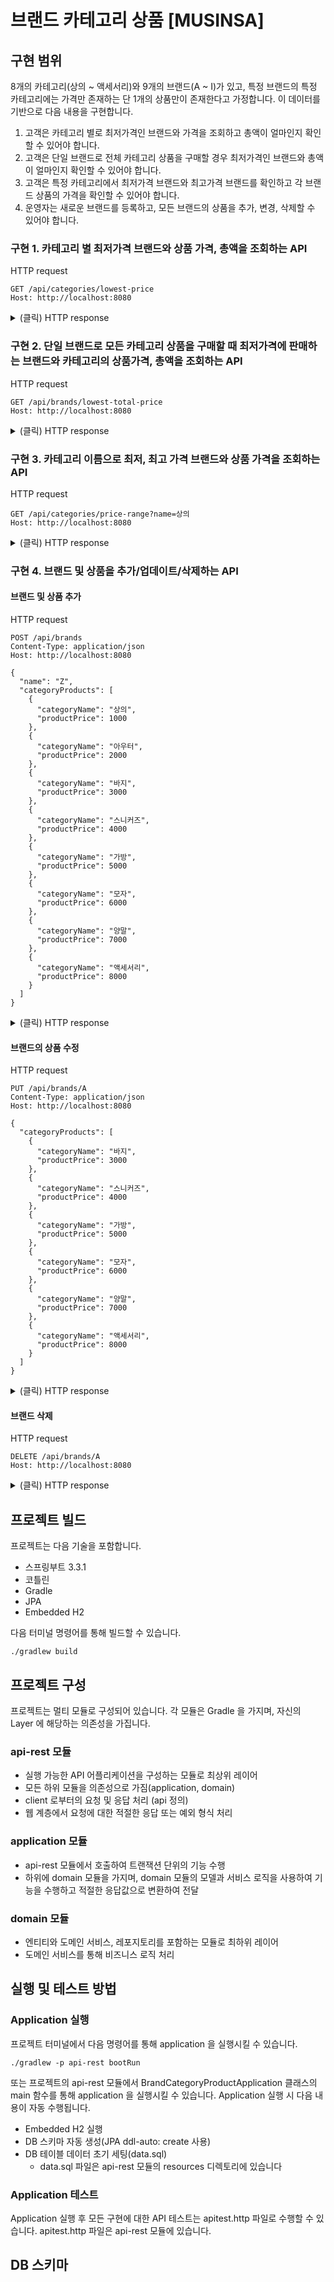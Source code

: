 # 브랜드 카테고리 상품 [MUSINSA]

## 구현 범위
8개의 카테고리(상의 ~ 액세서리)와 9개의 브랜드(A ~ I)가 있고, 특정 브랜드의 특정 카테고리에는 가격만 존재하는 단 1개의 상품만이 존재한다고 가정합니다. 
이 데이터를 기반으로 다음 내용을 구현합니다.
1. 고객은 카테고리 별로 최저가격인 브랜드와 가격을 조회하고 총액이 얼마인지 확인할 수 있어야 합니다.
2. 고객은 단일 브랜드로 전체 카테고리 상품을 구매할 경우 최저가격인 브랜드와 총액이 얼마인지 확인할 수 있어야 합니다.
3. 고객은 특정 카테고리에서 최저가격 브랜드와 최고가격 브랜드를 확인하고 각 브랜드 상품의 가격을 확인할 수 있어야 합니다.
4. 운영자는 새로운 브랜드를 등록하고, 모든 브랜드의 상품을 추가, 변경, 삭제할 수 있어야 합니다.

### 구현 1. 카테고리 별 최저가격 브랜드와 상품 가격, 총액을 조회하는 API
HTTP request
```
GET /api/categories/lowest-price
Host: http://localhost:8080
```
<details>
<summary> (클릭) HTTP response </summary>

``` json
{
  "data": {
    "categoryProducts": [
      {
        "categoryId": 1,
        "categoryName": "상의",
        "product": {
          "id": 17,
          "price": 10000,
          "brandId": 3,
          "brandName": "C"
        }
      },
      {
        "categoryId": 2,
        "categoryName": "아우터",
        "product": {
          "id": 34,
          "price": 5000,
          "brandId": 5,
          "brandName": "E"
        }
      },
      {
        "categoryId": 3,
        "categoryName": "바지",
        "product": {
          "id": 27,
          "price": 3000,
          "brandId": 4,
          "brandName": "D"
        }
      },
      {
        "categoryId": 4,
        "categoryName": "스니커즈",
        "product": {
          "id": 52,
          "price": 9000,
          "brandId": 7,
          "brandName": "G"
        }
      },
      {
        "categoryId": 5,
        "categoryName": "가방",
        "product": {
          "id": 5,
          "price": 2000,
          "brandId": 1,
          "brandName": "A"
        }
      },
      {
        "categoryId": 6,
        "categoryName": "모자",
        "product": {
          "id": 30,
          "price": 1500,
          "brandId": 4,
          "brandName": "D"
        }
      },
      {
        "categoryId": 7,
        "categoryName": "양말",
        "product": {
          "id": 71,
          "price": 1700,
          "brandId": 9,
          "brandName": "I"
        }
      },
      {
        "categoryId": 8,
        "categoryName": "액세서리",
        "product": {
          "id": 48,
          "price": 1900,
          "brandId": 6,
          "brandName": "F"
        }
      }
    ],
    "totalPrice": 34100
  }
}
```
</details>

### 구현 2. 단일 브랜드로 모든 카테고리 상품을 구매할 때 최저가격에 판매하는 브랜드와 카테고리의 상품가격, 총액을 조회하는 API
HTTP request
```
GET /api/brands/lowest-total-price
Host: http://localhost:8080
```
<details>
<summary> (클릭) HTTP response </summary>

``` json
{
  "data": {
    "id": 4,
    "name": "D",
    "categoryProducts": [
      {
        "id": 25,
        "price": 10100,
        "categoryId": 1,
        "categoryName": "상의"
      },
      {
        "id": 26,
        "price": 5100,
        "categoryId": 2,
        "categoryName": "아우터"
      },
      {
        "id": 27,
        "price": 3000,
        "categoryId": 3,
        "categoryName": "바지"
      },
      {
        "id": 28,
        "price": 9500,
        "categoryId": 4,
        "categoryName": "스니커즈"
      },
      {
        "id": 29,
        "price": 2500,
        "categoryId": 5,
        "categoryName": "가방"
      },
      {
        "id": 30,
        "price": 1500,
        "categoryId": 6,
        "categoryName": "모자"
      },
      {
        "id": 31,
        "price": 2400,
        "categoryId": 7,
        "categoryName": "양말"
      },
      {
        "id": 32,
        "price": 2000,
        "categoryId": 8,
        "categoryName": "액세서리"
      }
    ],
    "totalPrice": 36100
  }
}
```
</details>

### 구현 3. 카테고리 이름으로 최저, 최고 가격 브랜드와 상품 가격을 조회하는 API
HTTP request
```
GET /api/categories/price-range?name=상의
Host: http://localhost:8080
```
<details>
<summary> (클릭) HTTP response </summary>

``` json
{
  "data": {
    "id": 1,
    "name": "상의",
    "lowestPriceProducts": [
      {
        "id": 17,
        "price": 10000,
        "brandId": 3,
        "brandName": "C"
      }
    ],
    "highestPriceProducts": [
      {
        "id": 65,
        "price": 11400,
        "brandId": 9,
        "brandName": "I"
      }
    ]
  }
}
```
</details>

### 구현 4. 브랜드 및 상품을 추가/업데이트/삭제하는 API
#### 브랜드 및 상품 추가
HTTP request
```
POST /api/brands
Content-Type: application/json
Host: http://localhost:8080

{
  "name": "Z",
  "categoryProducts": [
    {
      "categoryName": "상의",
      "productPrice": 1000
    },
    {
      "categoryName": "아우터",
      "productPrice": 2000
    },
    {
      "categoryName": "바지",
      "productPrice": 3000
    },
    {
      "categoryName": "스니커즈",
      "productPrice": 4000
    },
    {
      "categoryName": "가방",
      "productPrice": 5000
    },
    {
      "categoryName": "모자",
      "productPrice": 6000
    },
    {
      "categoryName": "양말",
      "productPrice": 7000
    },
    {
      "categoryName": "액세서리",
      "productPrice": 8000
    }
  ]
}
```
<details>
<summary> (클릭) HTTP response </summary>

``` json
{
  "data": {
    "id": 10,
    "name": "Z",
    "categoryProducts": [
      {
        "id": 73,
        "price": 5000,
        "categoryId": 5,
        "categoryName": "가방"
      },
      {
        "id": 74,
        "price": 6000,
        "categoryId": 6,
        "categoryName": "모자"
      },
      {
        "id": 75,
        "price": 3000,
        "categoryId": 3,
        "categoryName": "바지"
      },
      {
        "id": 76,
        "price": 1000,
        "categoryId": 1,
        "categoryName": "상의"
      },
      {
        "id": 77,
        "price": 4000,
        "categoryId": 4,
        "categoryName": "스니커즈"
      },
      {
        "id": 78,
        "price": 2000,
        "categoryId": 2,
        "categoryName": "아우터"
      },
      {
        "id": 79,
        "price": 8000,
        "categoryId": 8,
        "categoryName": "액세서리"
      },
      {
        "id": 80,
        "price": 7000,
        "categoryId": 7,
        "categoryName": "양말"
      }
    ]
  }
}
```
</details>

#### 브랜드의 상품 수정
HTTP request
```
PUT /api/brands/A
Content-Type: application/json
Host: http://localhost:8080

{
  "categoryProducts": [
    {
      "categoryName": "바지",
      "productPrice": 3000
    },
    {
      "categoryName": "스니커즈",
      "productPrice": 4000
    },
    {
      "categoryName": "가방",
      "productPrice": 5000
    },
    {
      "categoryName": "모자",
      "productPrice": 6000
    },
    {
      "categoryName": "양말",
      "productPrice": 7000
    },
    {
      "categoryName": "액세서리",
      "productPrice": 8000
    }
  ]
}
```
<details>
<summary> (클릭) HTTP response </summary>

``` json
{
  "data": {
    "id": 1,
    "name": "A",
    "categoryProducts": [
      {
        "id": 1,
        "price": 11200,
        "categoryId": 1,
        "categoryName": "상의"
      },
      {
        "id": 2,
        "price": 5500,
        "categoryId": 2,
        "categoryName": "아우터"
      },
      {
        "id": 3,
        "price": 3000,
        "categoryId": 3,
        "categoryName": "바지"
      },
      {
        "id": 4,
        "price": 4000,
        "categoryId": 4,
        "categoryName": "스니커즈"
      },
      {
        "id": 5,
        "price": 5000,
        "categoryId": 5,
        "categoryName": "가방"
      },
      {
        "id": 6,
        "price": 6000,
        "categoryId": 6,
        "categoryName": "모자"
      },
      {
        "id": 7,
        "price": 7000,
        "categoryId": 7,
        "categoryName": "양말"
      },
      {
        "id": 8,
        "price": 8000,
        "categoryId": 8,
        "categoryName": "액세서리"
      }
    ]
  }
}
```
</details>

#### 브랜드 삭제
HTTP request
```
DELETE /api/brands/A
Host: http://localhost:8080
```
<details>
<summary> (클릭) HTTP response </summary>

``` json
{
  "data": null
}
```
</details>

## 프로젝트 빌드
프로젝트는 다음 기술을 포함합니다.
- 스프링부트 3.3.1
- 코틀린
- Gradle
- JPA
- Embedded H2

다음 터미널 명령어를 통해 빌드할 수 있습니다.
```
./gradlew build
```

## 프로젝트 구성
프로젝트는 멀티 모듈로 구성되어 있습니다. 각 모듈은 Gradle 을 가지며, 자신의 Layer 에 해당하는 의존성을 가집니다.
### api-rest 모듈
- 실행 가능한 API 어플리케이션을 구성하는 모듈로 최상위 레이어
- 모든 하위 모듈을 의존성으로 가짐(application, domain)
- client 로부터의 요청 및 응답 처리 (api 정의)
- 웹 계층에서 요청에 대한 적절한 응답 또는 예외 형식 처리

### application 모듈
- api-rest 모듈에서 호출하여 트랜잭션 단위의 기능 수행
- 하위에 domain 모듈을 가지며, domain 모듈의 모델과 서비스 로직을 사용하여 기능을 수행하고 적절한 응답값으로 변환하여 전달

### domain 모듈
- 엔티티와 도메인 서비스, 레포지토리를 포함하는 모듈로 최하위 레이어
- 도메인 서비스를 통해 비즈니스 로직 처리

## 실행 및 테스트 방법
### Application 실행
프로젝트 터미널에서 다음 명령어를 통해 application 을 실행시킬 수 있습니다.
```
./gradlew -p api-rest bootRun
```
또는 프로젝트의 api-rest 모듈에서 BrandCategoryProductApplication 클래스의 main 함수를 통해 application 을 실행시킬 수 있습니다.
Application 실행 시 다음 내용이 자동 수행됩니다.
- Embedded H2 실행
- DB 스키마 자동 생성(JPA ddl-auto: create 사용)
- DB 테이블 데이터 초기 세팅(data.sql)
  - data.sql 파일은 api-rest 모듈의 resources 디렉토리에 있습니다

### Application 테스트
Application 실행 후 모든 구현에 대한 API 테스트는 apitest.http 파일로 수행할 수 있습니다. apitest.http 파일은 api-rest 모듈에 있습니다.

## DB 스키마
